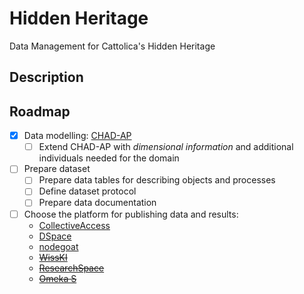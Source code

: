 # Hidden Heritage

Data Management for Cattolica's Hidden Heritage

## Description



## Roadmap

- [x] Data modelling: [CHAD-AP](https://w3id.org/dharc/ontology/chad-ap)
    - [ ] Extend CHAD-AP with _dimensional information_ and additional individuals needed for the domain
- [ ] Prepare dataset
    - [ ] Prepare data tables for describing objects and processes
    - [ ] Define dataset protocol
    - [ ] Prepare data documentation
- [ ] Choose the platform for publishing data and results:
    - [CollectiveAccess](https://www.collectiveaccess.org/)
    - [DSpace](https://dspace.org/)
    - [nodegoat](https://github.com/nodegoat/nodegoat)
    - ~~[WissKI](https://wiss-ki.eu/)~~
    - ~~[ResearchSpace](https://researchspace.org/)~~
    - ~~[Omeka S](https://omeka.org/s/)~~